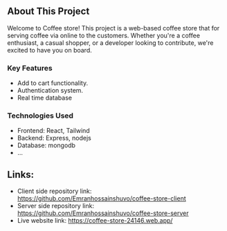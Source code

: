 ## About This Project

Welcome to Coffee store! This project is a web-based coffee store that for serving coffee via online to the customers. Whether you're a coffee enthusiast, a casual shopper, or a developer looking to contribute, we're excited to have you on board.

### Key Features

- Add to cart functionality.
- Authentication system.
- Real time database

### Technologies Used

- Frontend: React, Tailwind
- Backend: Express, nodejs
- Database: mongodb
- ...

## Links:
- Client side repository link: https://github.com/Emranhossainshuvo/coffee-store-client
- Server side repository link: https://github.com/Emranhossainshuvo/coffee-store-server
- Live website link: https://coffee-store-24146.web.app/
